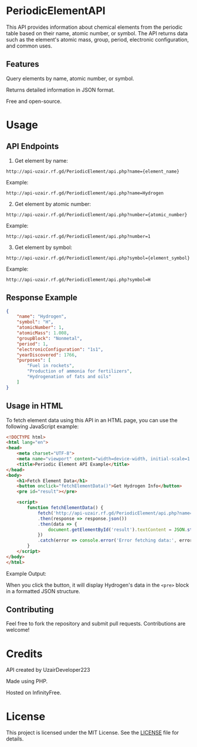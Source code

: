 # PeriodicElementAPI

This API provides information about chemical elements from the periodic table based on their name, atomic number, or symbol. The API returns data such as the element's atomic mass, group, period, electronic configuration, and common uses.

## Features

Query elements by name, atomic number, or symbol.

Returns detailed information in JSON format.

Free and open-source.


# Usage

## API Endpoints

1. Get element by name:
```
http://api-uzair.rf.gd/PeriodicElement/api.php?name={element_name}
```
Example:
```
http://api-uzair.rf.gd/PeriodicElement/api.php?name=Hydrogen
```

2. Get element by atomic number:
```
http://api-uzair.rf.gd/PeriodicElement/api.php?number={atomic_number}
```
Example:
```
http://api-uzair.rf.gd/PeriodicElement/api.php?number=1
```

3. Get element by symbol:
```
http://api-uzair.rf.gd/PeriodicElement/api.php?symbol={element_symbol}
```
Example:
```
http://api-uzair.rf.gd/PeriodicElement/api.php?symbol=H
```


## Response Example
```json
{
    "name": "Hydrogen",
    "symbol": "H",
    "atomicNumber": 1,
    "atomicMass": 1.008,
    "groupBlock": "Nonmetal",
    "period": 1,
    "electronicConfiguration": "1s1",
    "yearDiscovered": 1766,
    "purposes": [
        "Fuel in rockets",
        "Production of ammonia for fertilizers",
        "Hydrogenation of fats and oils"
    ]
}
```
## Usage in HTML

To fetch element data using this API in an HTML page, you can use the following JavaScript example:
```html
<!DOCTYPE html>
<html lang="en">
<head>
    <meta charset="UTF-8">
    <meta name="viewport" content="width=device-width, initial-scale=1.0">
    <title>Periodic Element API Example</title>
</head>
<body>
    <h1>Fetch Element Data</h1>
    <button onclick="fetchElementData()">Get Hydrogen Info</button>
    <pre id="result"></pre>

    <script>
        function fetchElementData() {
            fetch('http://api-uzair.rf.gd/PeriodicElement/api.php?name=Hydrogen')
            .then(response => response.json())
            .then(data => {
                document.getElementById('result').textContent = JSON.stringify(data, null, 2);
            })
            .catch(error => console.error('Error fetching data:', error));
        }
    </script>
</body>
</html>
```
Example Output:

When you click the button, it will display Hydrogen's data in the ```<pre>``` block in a formatted JSON structure.

## Contributing

Feel free to fork the repository and submit pull requests. Contributions are welcome!

# Credits

API created by UzairDeveloper223

Made using PHP.

Hosted on InfinityFree.


# License

This project is licensed under the MIT License. See the [LICENSE](LICENSE) file for details.

